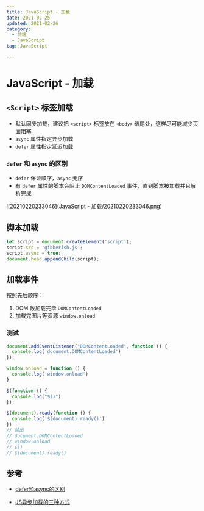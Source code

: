 ```yaml
---
title: JavaScript - 加载
date: 2021-02-25
updated: 2021-02-26
category:
  - 前端
  - JavaScript
tag: JavaScript

---
```


# JavaScript - 加载

## `<Script>` 标签加载

-   默认同步加载，建议把 `<script>` 标签放在 `<body>` 结尾处，这样尽可能减少页面阻塞
-   `async` 属性指定异步加载
-   `defer` 属性指定延迟加载

### `defer` 和 `async` 的区别

- `defer` 保证顺序，`async` 无序
- 有 `defer` 属性的脚本会阻止 `DOMContentLoaded` 事件，直到脚本被加载并且解析完成

![20210220233046](JavaScript - 加载/20210220233046.png)

## 脚本加载

```js
let script = document.createElement('script');
script.src = 'gibberish.js';
script.async = true;
document.head.appendChild(script);
```

## 加载事件

按照先后顺序：

1.  DOM 数加载完毕 `DOMContentLoaded`
2.  加载完图片等资源 `window.onload`

### 测试

```js
document.addEventListener("DOMContentLoaded", function () {
  console.log('document.DOMContentLoaded')
});

window.onload = function () {
  console.log('window.onload')
}

$(function () {
  console.log("$()")
});

$(document).ready(function () {
  console.log('$(document).ready()')
})
// 输出
// document.DOMContentLoaded
// window.onload
// $()
// $(document).ready()
```



## 参考

-   [defer和async的区别](https://segmentfault.com/q/1010000000640869)

-   [JS异步加载的三种方式](https://blog.csdn.net/l522703297/article/details/50754695)

